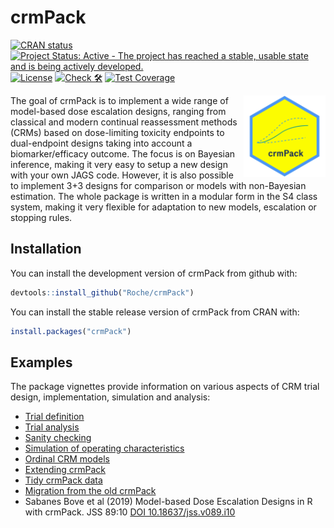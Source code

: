 
<!-- markdownlint-disable-file -->
<!-- README.md is generated from README.Rmd. Please edit that file -->

# crmPack

<!-- badges: start -->

[![CRAN
status](https://www.r-pkg.org/badges/version/crmPack)](https://CRAN.R-project.org/package=crmPack)
[![Project Status: Active - The project has reached a stable, usable
state and is being actively
developed.](https://www.repostatus.org/badges/latest/active.svg)](https://www.repostatus.org/#active)
[![License](https://img.shields.io/badge/License-Apache_2.0-blue.svg)](https://opensource.org/license/apache-2-0)
[![Check
🛠](https://github.com/Roche/crmPack/actions/workflows/check.yaml/badge.svg)](https://github.com/Roche/crmPack/actions/workflows/check.yaml)
[![Test
Coverage](https://raw.githubusercontent.com/Roche/crmPack/_xml_coverage_reports/data/main/badge.svg)](https://raw.githubusercontent.com/Roche/crmPack/_xml_coverage_reports/data/main/badge.svg)
<!-- badges: end -->

<p align="center">
<img src='man/figures/logo.png' align="right" height="131.5" alt="crmPack-logo"/>
</p>

The goal of crmPack is to implement a wide range of model-based dose
escalation designs, ranging from classical and modern continual
reassessment methods (CRMs) based on dose-limiting toxicity endpoints to
dual-endpoint designs taking into account a biomarker/efficacy outcome.
The focus is on Bayesian inference, making it very easy to setup a new
design with your own JAGS code. However, it is also possible to
implement 3+3 designs for comparison or models with non-Bayesian
estimation. The whole package is written in a modular form in the S4
class system, making it very flexible for adaptation to new models,
escalation or stopping rules.

## Installation

You can install the development version of crmPack from github with:

``` r
devtools::install_github("Roche/crmPack")
```

You can install the stable release version of crmPack from CRAN with:

``` r
install.packages("crmPack")
```

## Examples

The package vignettes provide information on various aspects of CRM
trial design, implementation, simulation and analysis:

- [Trial
  definition](https://roche.github.io/crmPack/main/articles/trial_definition.html)
- [Trial
  analysis](https://roche.github.io/crmPack/main/articles/trial_analysis.html)
- [Sanity
  checking](https://roche.github.io/crmPack/main/articles/trial_sanity_checks.html)
- [Simulation of operating
  characteristics](https://roche.github.io/crmPack/main/articles/trial_simulation.html)
- [Ordinal CRM
  models](https://roche.github.io/crmPack/main/articles/ordinal-crm.html)
- [Extending
  crmPack](https://roche.github.io/crmPack/main/articles/parallel_computing_with_extensions.html)
- [Tidy crmPack
  data](https://roche.github.io/crmPack/main/articles/tidy_method.html)
- [Migration from the old
  crmPack](https://roche.github.io/crmPack/main/articles/migration_from_the_old_crmPack.html)
- Sabanes Bove et al (2019) Model-based Dose Escalation Designs in R
  with crmPack. JSS 89:10 [DOI
  10.18637/jss.v089.i10](https://www.jstatsoft.org/article/view/v089i10)
